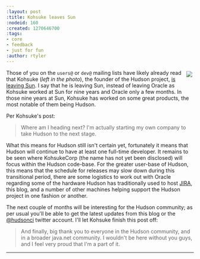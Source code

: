 ```yaml
---
:layout: post
:title: Kohsuke leaves Sun
:nodeid: 160
:created: 1270646700
:tags:
- core
- feedback
- just for fun
:author: rtyler
---
```

<a href="https://www.flickr.com/photos/skrb/2504160293/"><img src="https://farm3.static.flickr.com/2040/2504160293_977ddbf22d_m_d.jpg" vspace="4" hspace="4" align="right"/></a>Those of you on the `users@` or `dev@` mailing lists have likely already read that Kohsuke (*left in the photo*), the founder of the Hudson project, [is leaving Sun](https://weblogs.java.net/blog/kohsuke/archive/2010/04/05/good-bye-sunoracle). I say that he is leaving Sun, instead of leaving Oracle as Kohsuke worked at Sun for nine years and Oracle only a few months. In those nine years at Sun, Kohsuke has worked on some great products, the most notable of them being Hudson.

Per Kohsuke's post:

> Where am I heading next? I'm actually starting my own company to take Hudson to the next stage.

What this means for Hudson still isn't certain yet, fortunately it means that Hudson will continue to have at least one full-time developer. It remains to be seen where KohsukeCorp (the name has not yet been disclosed) will focus within the Hudson code-base. For the greater user-base of Hudson, this means that the schedule for releases may slow down during this transitional period, there are some logistics to work out with Oracle regarding some of the hardware Hudson has traditionally used to host <a id="aptureLink_K18yj8JkNK" href="https://www.crunchbase.com/product/atlassian">JIRA</a>, this blog, and a number of other machines helping support the Hudson project in one fashion or another.

The next couple of months will be interesting for the Hudson community; as per usual you'll be able to get the latest updates from this blog or the <a id="aptureLink_oaxbhP0dAz" href="https://twitter.com/hudsonci">@hudsonci</a> twitter account. I'll let Kohsuke finish this post off:

> And finally, big thank you to everyone in the Hudson community, and in a broader java.net community. I wouldn't be here without you guys, and I feel very proud that I'm a part of it. 


----

